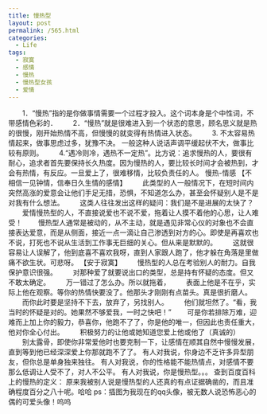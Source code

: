 ```yaml
---
title: 慢热型
layout: post
permalink: /565.html
categories:
  - Life
tags:
  - 寂寞
  - 感情
  - 慢热
  - 慢热型女孩
  - 爱情
---
```

 　　1．“慢热”指的是你做事情需要一个过程才投入。这个词本身是个中性词，不带感情色彩的． 　　2．“慢热”就是很难进入到一个状态的意思，顾名思义就是热的很慢，刚开始热情不高，但慢慢的就变得有热情进入状态。 　　3. 不太容易热情起来，做事思虑过多，犹豫不决。 一般这种人说话声调平缓起伏不大，做事比较有原则。 　　4.“遇冷则冷，遇热不一定热”。比方说：追求慢热的人，要很有耐心，追求者首先要保持长久热度。因为慢热的人，要比较长时间才会被热到，才会有热情，有反应。一旦爱上了，很难移情，比较负责任的人。 慢热-情感 【不相信一见钟情，信奉日久生情的感情】 　　此类型的人一般情况下，在短时间内突然高涨的爱意会让他们手足无措，恐惧，不知道怎么办，甚至会怀疑别人是不是对我有什么想法。 　　这类人往往发出这样的疑问：我们是不是进展的太快了？ 　　爱情慢热型的人，不直接说爱也不说不爱，拖着让人摸不着他的心思，让人难受！ 　　慢热型人通常是被动的，从不主动，就是遇见非常心仪的对象也不会直接表达爱意，而是从侧面，接近一点一滴让自己渗透到对方的心。即使是再喜欢也不说，打死也不说从生活到工作事无巨细的关心。但从来是默默的。 　　这就很容易让人误解了，他到底喜不喜欢我呀，直到人家跟人跑了，他才躲在角落是里做痛不欲生状。可悲呀。 【安于寂寞】 　　慢热型的人总在考验别人的耐力。自我保护意识很强。 　　对那种爱了就要说出口的类型，总是持有怀疑的态度。但又不敢太确定。 　　万一错过了怎么办。所以就拖着， 　　表面上他是不在乎，实际上他在观察。等你的热情快要没了。他那头才刚刚有点苗头。真是很折磨人。 　　而你此时要是坚持不下去，放弃了，另找别人。 　　他们就坦然了。“看，我当时的怀疑是对的。她果然不够爱我，一时之快吧！” 　　可是你若排除万难，迎难而上加上你的毅力，恭喜你，他跑不了了，你是他的唯一，但因此也责任重大，他对你全心付出。 　　积极努力的让他或她知道您爱上他或他了（真诚的） 　　别太露骨，即使你非常爱他时也要克制一下，让感情在顺其自然中慢慢发展，直到等到他已经深深爱上你那就跑不了了。 有人对我说，你身边不乏许多异型朋友，但你总是单身独来独往。 有人对我说，你的性格能不能热情点，对感情不要那么低调让人受不了，对人不公平。 有人对我说，你是慢热型。。。 查到百度百科上的慢热的定义： 原来我被别人说是慢热型的人还真的有点证据确凿的，而且准确程度百分之八十呢。哈哈 ps：插图为我现在的qq头像，被无数人说恐怖恶心的偶的可爱头像！呜呜
